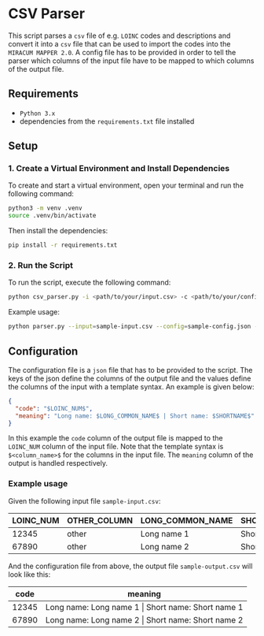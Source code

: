 # CSV Parser

This script parses a `csv` file of e.g. `LOINC` codes and descriptions and convert it into a `csv` file that can be used to import the codes into the `MIRACUM MAPPER 2.0`. A config file has to be provided in order to tell the parser which columns of the input file have to be mapped to which columns of the output file.

## Requirements

- `Python 3.x`
- dependencies from the `requirements.txt` file installed

## Setup

### 1. Create a Virtual Environment and Install Dependencies

To create and start a virtual environment, open your terminal and run the following command:

```sh
python3 -m venv .venv
source .venv/bin/activate
```

Then install the dependencies:

```sh
pip install -r requirements.txt
```

### 2. Run the Script

To run the script, execute the following command:

```sh
python csv_parser.py -i <path/to/your/input.csv> -c <path/to/your/config.json> -o <path/to/your/output.csv>
```

Example usage:

```sh
python parser.py --input=sample-input.csv --config=sample-config.json --output=sample-output.csv
```

## Configuration

The configuration file is a `json` file that has to be provided to the script. The keys of the json define the columns of the output file and the values define the columns of the input with a template syntax. An example is given below:

```json
{
  "code": "$LOINC_NUM$",
  "meaning": "Long name: $LONG_COMMON_NAME$ | Short name: $SHORTNAME$"
}
```

In this example the `code` column of the output file is mapped to the `LOINC_NUM` column of the input file. Note that the template syntax is `$<column_name>$` for the columns in the input file. The `meaning` column of the output is handled respectively.

### Example usage

Given the following input file `sample-input.csv`:

| LOINC_NUM | OTHER_COLUMN | LONG_COMMON_NAME | SHORTNAME    |
| --------- | ------------ | ---------------- | ------------ |
| 12345     | other        | Long name 1      | Short name 1 |
| 67890     | other        | Long name 2      | Short name 2 |

And the configuration file from above, the output file `sample-output.csv` will look like this:

| code  | meaning                                            |
| ----- | -------------------------------------------------- |
| 12345 | Long name: Long name 1 \| Short name: Short name 1 |
| 67890 | Long name: Long name 2 \| Short name: Short name 2 |
